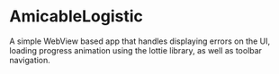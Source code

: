 # AmicableLogistic
A simple WebView based app that handles displaying errors on the UI, loading progress animation using the lottie library, as well as toolbar navigation.
